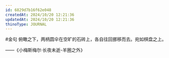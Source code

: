 ```yaml
---
id: 6829d7b16f62e048
createdAt: 2024/10/20 12:21:36
updatedAt: 2024/10/20 12:21:36
thinoType: JOURNAL
---
```

#金句 俯瞰之下，两柄圆伞在空旷的石砖上，各自往回挪移而去。宛如棋盘之上。

——《小梅斯梅尔·长夜未逝-羊圈之外》